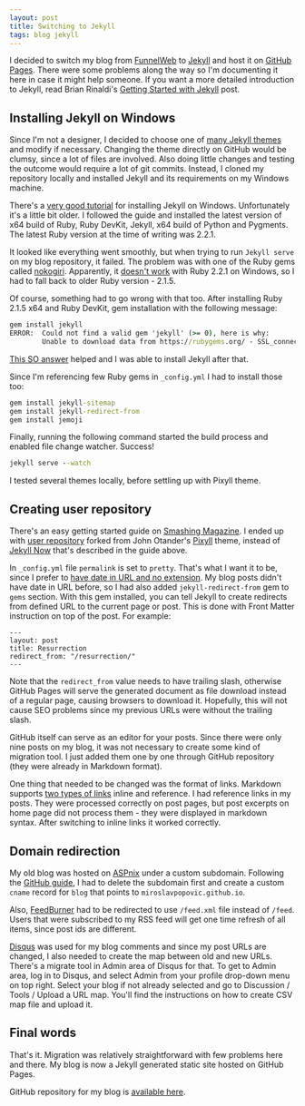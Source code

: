 ```yaml
---
layout: post
title: Switching to Jekyll
tags: blog jekyll
---
```


I decided to switch my blog from [FunnelWeb](http://www.funnelweblog.com/) to [Jekyll](http://jekyllrb.com/) and host it on [GitHub Pages](https://pages.github.com/). There were some problems along the way so I'm documenting it here in case it might help someone. If you want a more detailed introduction to Jekyll, read Brian Rinaldi's [Getting Started with Jekyll](http://developer.telerik.com/featured/getting-started-with-jekyll/) post.

## Installing Jekyll on Windows

Since I'm not a designer, I decided to choose one of [many Jekyll themes](https://github.com/jekyll/jekyll/wiki/Themes) and modify if necessary. Changing the theme directly on GitHub would be clumsy, since a lot of files are involved. Also doing little changes and testing the outcome would require a lot of git commits. Instead, I cloned my repository locally and installed Jekyll and its requirements on my Windows machine. 

There's a [very good tutorial](http://jekyll-windows.juthilo.com/) for installing Jekyll on Windows. Unfortunately it's a little bit older. I followed the guide and installed the latest version of x64 build of Ruby, Ruby DevKit, Jekyll, x64 build of Python and Pygments. The latest Ruby version at the time of writing was 2.2.1. 

It looked like everything went smoothly, but when trying to run `Jekyll serve` on my blog repository, it failed. The problem was with one of the Ruby gems called [nokogiri](http://www.nokogiri.org/). Apparently, it [doesn't work](http://stackoverflow.com/questions/28999906/require-cannot-load-such-file-nokogiri-nokogiri-loaderror-when-running) with Ruby 2.2.1 on Windows, so I had to fall back to older Ruby version - 2.1.5.

Of course, something had to go wrong with that too. After installing Ruby 2.1.5 x64 and Ruby DevKit, gem installation with the following message:

```bat
gem install jekyll
ERROR:  Could not find a valid gem 'jekyll' (>= 0), here is why:
       	Unable to download data from https://rubygems.org/ - SSL_connect returned=1 errno=0 state=SSLv3 read server certificate B: certificate verify failed (https://api.rubygems.org/latest_specs.4.8.gz)
```

[This SO answer](http://stackoverflow.com/a/27641786/119230) helped and I was able to install Jekyll after that.

Since I'm referencing few Ruby gems in `_config.yml` I had to install those too:

```bat
gem install jekyll-sitemap	
gem install jekyll-redirect-from
gem install jemoji
```

Finally, running the following command started the build process and enabled file change watcher. Success!

```bat
jekyll serve --watch
```

I tested several themes locally, before settling up with Pixyll theme.

## Creating user repository 

There's an easy getting started guide on [Smashing Magazine](http://www.smashingmagazine.com/2014/08/01/build-blog-jekyll-github-pages/). I ended up with [user repository](https://github.com/miroslavpopovic/miroslavpopovic.github.io) forked from John Otander's [Pixyll](https://github.com/johnotander/pixyll) theme, instead of [Jekyll Now](https://github.com/barryclark/jekyll-now) that's described in the guide above.

In `_config.yml` file `permalink` is set to `pretty`. That's what I want it to be, since I prefer to [have date in URL and no extension](http://jekyllrb.com/docs/permalinks/#built-in-permalink-styles). My blog posts didn't have date in URL before, so I had also added `jekyll-redirect-from` gem to `gems` section. With this gem installed, you can tell Jekyll to create redirects from defined URL to the current page or post. This is done with Front Matter instruction on top of the post. For example:

	---
	layout: post
	title: Resurrection
	redirect_from: "/resurrection/"
	---

Note that the `redirect_from` value needs to have trailing slash, otherwise GitHub Pages will serve the generated document as file download instead of a regular page, causing browsers to download it. Hopefully, this will not cause SEO problems since my previous URLs were without the trailing slash.

GitHub itself can serve as an editor for your posts. Since there were only nine posts on my blog, it was not necessary to create some kind of migration tool. I just added them one by one through GitHub repository (they were already in Markdown format).

One thing that needed to be changed was the format of links. Markdown supports [two types of links](http://daringfireball.net/projects/markdown/syntax#link) inline and reference. I had reference links in my posts. They were processed correctly on post pages, but post excerpts on home page did not process them - they were displayed in markdown syntax. After switching to inline links it worked correctly.

## Domain redirection

My old blog was hosted on [ASPnix](https://billing.aspnix.com/aff.php?aff=079) under a custom subdomain. Following the [GitHub guide](https://help.github.com/articles/setting-up-a-custom-domain-with-github-pages/), I had to delete the subdomain first and create a custom `cname` record for `blog` that points to `miroslavpopovic.github.io`. 

Also, [FeedBurner](https://feedburner.google.com/) had to be redirected to use `/feed.xml` file instead of `/feed`. Users that were subscribed to my RSS feed will get one time refresh of all items, since post ids are different.

[Disqus](https://disqus.com/) was used for my blog comments and since my post URLs are changed, I also needed to create the map between old and new URLs. There's a migrate tool in Admin area of Disqus for that. To get to Admin area, log in to Disqus, and select Admin from your profile drop-down menu on top right. Select your blog if not already selected and go to Discussion / Tools / Upload a URL map. You'll find the instructions on how to create CSV map file and upload it.

## Final words

That's it. Migration was relatively straightforward with few problems here and there. My blog is now a Jekyll generated static site hosted on GitHub Pages.

GitHub repository for my blog is [available here](https://github.com/miroslavpopovic/miroslavpopovic.github.io).
